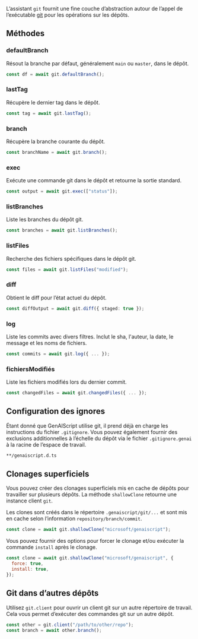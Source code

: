 L’assistant `git` fournit une fine couche d’abstraction autour de l’appel de l’exécutable [git](https://git-scm.com/) pour les opérations sur les dépôts.

## Méthodes

### defaultBranch

Résout la branche par défaut, généralement `main` ou `master`, dans le dépôt.

```typescript
const df = await git.defaultBranch();
```

### lastTag

Récupère le dernier tag dans le dépôt.

```typescript
const tag = await git.lastTag();
```

### branch

Récupère la branche courante du dépôt.

```typescript
const branchName = await git.branch();
```

### exec

Exécute une commande git dans le dépôt et retourne la sortie standard.

```typescript
const output = await git.exec(["status"]);
```

### listBranches

Liste les branches du dépôt git.

```typescript
const branches = await git.listBranches();
```

### listFiles

Recherche des fichiers spécifiques dans le dépôt git.

```typescript
const files = await git.listFiles("modified");
```

### diff

Obtient le diff pour l’état actuel du dépôt.

```typescript
const diffOutput = await git.diff({ staged: true });
```

### log

Liste les commits avec divers filtres. Inclut le sha, l'auteur, la date, le message et les noms de fichiers.

```typescript
const commits = await git.log({ ... });
```

### fichiersModifiés

Liste les fichiers modifiés lors du dernier commit.

```typescript
const changedFiles = await git.changedFiles({ ... });
```

## Configuration des ignores

Étant donné que GenAIScript utilise git, il prend déjà en charge les instructions du fichier `.gitignore`. Vous pouvez également fournir des exclusions additionnelles à l’échelle du dépôt via le fichier `.gitignore.genai` à la racine de l’espace de travail.

```txt title=".gitignore.genai"
**/genaiscript.d.ts
```

## Clonages superficiels

Vous pouvez créer des clonages superficiels mis en cache de dépôts pour travailler sur plusieurs dépôts.
La méthode `shallowClone` retourne une instance client `git`.

Les clones sont créés dans le répertoire `.genaiscript/git/...` et sont mis en cache selon l’information `repository/branch/commit`.

```js
const clone = await git.shallowClone("microsoft/genaiscript");
```

Vous pouvez fournir des options pour forcer le clonage
et/ou exécuter la commande `install` après le clonage.

```js
const clone = await git.shallowClone("microsoft/genaiscript", {
  force: true,
  install: true,
});
```

## Git dans d’autres dépôts

Utilisez `git.client` pour ouvrir un client git sur un autre répertoire de travail. Cela vous permet d’exécuter des commandes git sur un autre dépôt.

```js
const other = git.client("/path/to/other/repo");
const branch = await other.branch();
```
